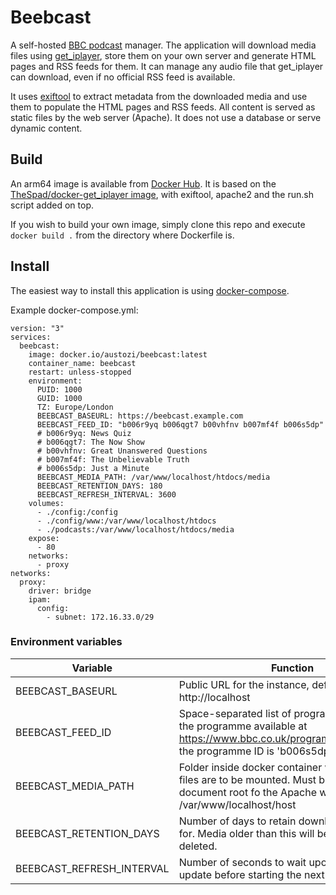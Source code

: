 # Beebcast

A self-hosted [BBC podcast](https://www.bbc.co.uk/sounds/podcasts) manager. The application will download media files using [get_iplayer](https://get-iplayer.github.io/get_iplayer/), store them on your own server and generate HTML pages and RSS feeds for them. It can manage any audio file that get_iplayer can download, even if no official RSS feed is available.

It uses [exiftool](https://www.exiftool.org/) to extract metadata from the downloaded media and use them to populate the HTML pages and RSS feeds. All content is served as static files by the web server (Apache). It does not use a database or serve dynamic content.

## Build

An arm64 image is available from [Docker Hub](https://hub.docker.com/r/austozi/beebcast). It is based on the [TheSpad/docker-get_iplayer image](https://github.com/TheSpad/docker-get_iplayer), with exiftool, apache2 and the run.sh script added on top.

If you wish to build your own image, simply clone this repo and execute `docker build .` from the directory where Dockerfile is.

## Install

The easiest way to install this application is using [docker-compose](https://docs.docker.com/compose/).

Example docker-compose.yml:

```
version: "3"
services:
  beebcast:
    image: docker.io/austozi/beebcast:latest
    container_name: beebcast
    restart: unless-stopped
    environment:
      PUID: 1000
      GUID: 1000
      TZ: Europe/London
      BEEBCAST_BASEURL: https://beebcast.example.com
      BEEBCAST_FEED_ID: "b006r9yq b006qgt7 b00vhfnv b007mf4f b006s5dp"
      # b006r9yq: News Quiz
      # b006qgt7: The Now Show
      # b00vhfnv: Great Unanswered Questions
      # b007mf4f: The Unbelievable Truth
      # b006s5dp: Just a Minute
      BEEBCAST_MEDIA_PATH: /var/www/localhost/htdocs/media
      BEEBCAST_RETENTION_DAYS: 180
      BEEBCAST_REFRESH_INTERVAL: 3600
    volumes:
      - ./config:/config
      - ./config/www:/var/www/localhost/htdocs
      - ./podcasts:/var/www/localhost/htdocs/media
    expose:
      - 80
    networks:
      - proxy
networks:
  proxy:
    driver: bridge
    ipam:
      config:
        - subnet: 172.16.33.0/29
```
### Environment variables

| Variable      | Function |
|---------------------------|----------|
| BEEBCAST_BASEURL          | Public URL for the instance, defaults to http://localhost |
| BEEBCAST_FEED_ID          | Space-separated list of programme IDs, e.g. for the programme available at https://www.bbc.co.uk/programmes/b006s5dp, the programme ID is 'b006s5dp'. |
| BEEBCAST_MEDIA_PATH       | Folder inside docker container where the media files are to be mounted. Must be within the document root fo the Apache web server at /var/www/localhost/host |
| BEEBCAST_RETENTION_DAYS   | Number of days to retain downloaded media for. Media older than this will be automatically deleted. |
| BEEBCAST_REFRESH_INTERVAL | Number of seconds to wait upon a content update before starting the next one. |


